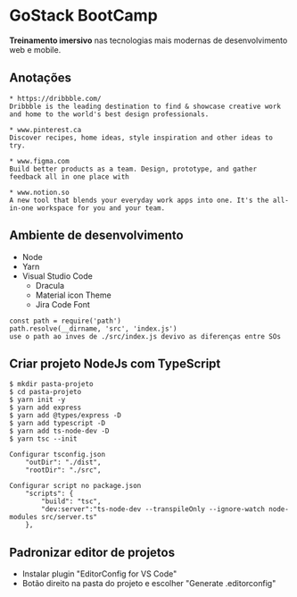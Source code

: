 # GoStack BootCamp

**Treinamento imersivo** nas tecnologias mais modernas de desenvolvimento web e mobile.

## Anotações

```
* https://dribbble.com/
Dribbble is the leading destination to find & showcase creative work and home to the world's best design professionals.

* www.pinterest.ca
Discover recipes, home ideas, style inspiration and other ideas to try.
 
* www.figma.com
Build better products as a team. Design, prototype, and gather feedback all in one place with
 
* www.notion.so
A new tool that blends your everyday work apps into one. It's the all-in-one workspace for you and your team.
```

## Ambiente de desenvolvimento

* Node
* Yarn
* Visual Studio Code
    * Dracula
    * Material icon Theme
    * Jira Code Font

```
const path = require('path')
path.resolve(__dirname, 'src', 'index.js')
use o path ao inves de ./src/index.js devivo as diferenças entre SOs
```

## Criar projeto NodeJs com TypeScript

```
$ mkdir pasta-projeto
$ cd pasta-projeto
$ yarn init -y
$ yarn add express
$ yarn add @types/express -D
$ yarn add typescript -D
$ yarn add ts-node-dev -D
$ yarn tsc --init 

Configurar tsconfig.json
    "outDir": "./dist",
    "rootDir": "./src",

Configurar script no package.json
    "scripts": {
        "build": "tsc",
        "dev:server":"ts-node-dev --transpileOnly --ignore-watch node-modules src/server.ts"
    },

```

## Padronizar editor de projetos

* Instalar plugin "EditorConfig for VS Code"
* Botão direito na pasta do projeto e escolher "Generate .editorconfig"
